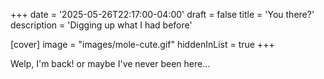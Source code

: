+++
date = '2025-05-26T22:17:00-04:00'
draft = false
title = 'You there?'
description = 'Digging up what I had before'

[cover]
image = "images/mole-cute.gif"
hiddenInList = true
+++

Welp, I'm back! or maybe I've never been here...